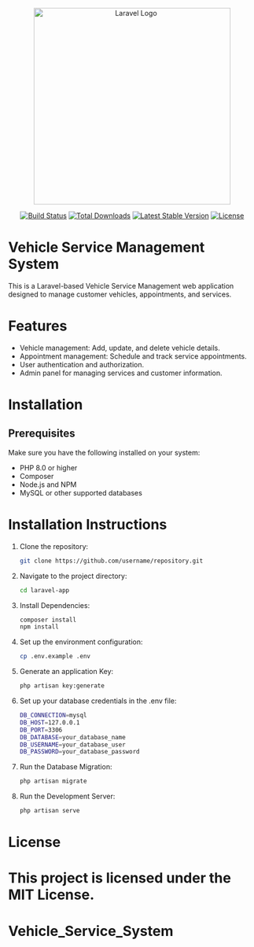 
<p align="center"><a href="https://laravel.com" target="_blank"><img src="https://raw.githubusercontent.com/laravel/art/master/logo-lockup/5%20SVG/2%20CMYK/1%20Full%20Color/laravel-logolockup-cmyk-red.svg" width="400" alt="Laravel Logo"></a></p>

<p align="center">
<a href="https://github.com/laravel/framework/actions"><img src="https://github.com/laravel/framework/workflows/tests/badge.svg" alt="Build Status"></a>
<a href="https://packagist.org/packages/laravel/framework"><img src="https://img.shields.io/packagist/dt/laravel/framework" alt="Total Downloads"></a>
<a href="https://packagist.org/packages/laravel/framework"><img src="https://img.shields.io/packagist/v/laravel/framework" alt="Latest Stable Version"></a>
<a href="https://packagist.org/packages/laravel/framework"><img src="https://img.shields.io/packagist/l/laravel/framework" alt="License"></a>
</p>

# Vehicle Service Management System

This is a Laravel-based Vehicle Service Management web application designed to manage customer vehicles, appointments, and services.

# Features

- Vehicle management: Add, update, and delete vehicle details.
- Appointment management: Schedule and track service appointments.
- User authentication and authorization.
- Admin panel for managing services and customer information.


# Installation

## Prerequisites

Make sure you have the following installed on your system:

- PHP 8.0 or higher
- Composer
- Node.js and NPM
- MySQL or other supported databases

# Installation Instructions

1. Clone the repository:
   
   ```bash
   git clone https://github.com/username/repository.git

2. Navigate to the project directory:
   
   ```bash
   cd laravel-app

3. Install Dependencies:
   
   ```bash
   composer install
   npm install

4. Set up the environment configuration:

   ```bash
   cp .env.example .env

5. Generate an application Key:

   ```bash
   php artisan key:generate

6. Set up your database credentials in the .env file:

   ```bash
   DB_CONNECTION=mysql
   DB_HOST=127.0.0.1
   DB_PORT=3306
   DB_DATABASE=your_database_name
   DB_USERNAME=your_database_user
   DB_PASSWORD=your_database_password

7. Run the Database Migration:

   ```bash
   php artisan migrate

8. Run the Development Server:

   ```bash
   php artisan serve

# License

This project is licensed under the MIT License.
=======
# Vehicle_Service_System

